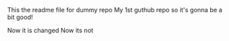 This the readme file for dummy repo
My 1st guthub repo so it's gonna be a bit good!

Now it is changed
Now its not
